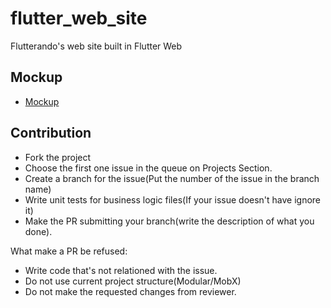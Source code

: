 # flutter_web_site

Flutterando's web site built in Flutter Web

## Mockup

- [Mockup](https://xd.adobe.com/view/b45f6f06-a7cc-4369-68e6-bbe77b4e433e-c26e/screen/3f016f71-3be1-4d6d-b364-315531e864db/Web-1920-1/)

## Contribution

- Fork the project
- Choose the first one issue in the queue on Projects Section.
- Create a branch for the issue(Put the number of the issue in the branch name)
- Write unit tests for business logic files(If your issue doesn't have ignore it)
- Make the PR submitting your branch(write the description of what you done).

What make a PR be refused:
- Write code that's not relationed with the issue.
- Do not use current project structure(Modular/MobX)
- Do not make the requested changes from reviewer.


